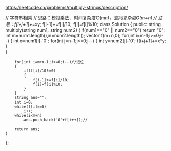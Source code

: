 
https://leetcode.cn/problems/multiply-strings/description/


// 字符串相乘
// 思路：模拟乘法，时间复杂度O(m*n)，空间复杂度O(m+n)
// 注意：f[i+j+1]+=x*y; f[i-1]+=f[i]/10; f[i]=f[i]%10;
class Solution {
public:
    string multiply(string num1, string num2) {
        if(num1=="0" || num2=="0")
            return "0";
        int m=num1.length(),n=num2.length();
        vector<int> f(m+n,0);
        for(int i=m-1;i>=0;i--)
        {
            int x=num1[i]-'0';
            for(int j=n-1;j>=0;j--)
            {
                int y=num2[j]-'0';
                f[i+j+1]+=x*y;
            }   
        }

        for(int i=m+n-1;i>=0;i--)//进位
        {
            if(f[i]/10!=0)
            {
                f[i-1]+=f[i]/10;
                f[i]=f[i]%10;
            }
        }
        string ans="";
        int i=0;
        while(f[i]==0)
            i++;
        while(i<m+n)
            ans.push_back('0'+f[i++]);//

        return ans;
    }
};